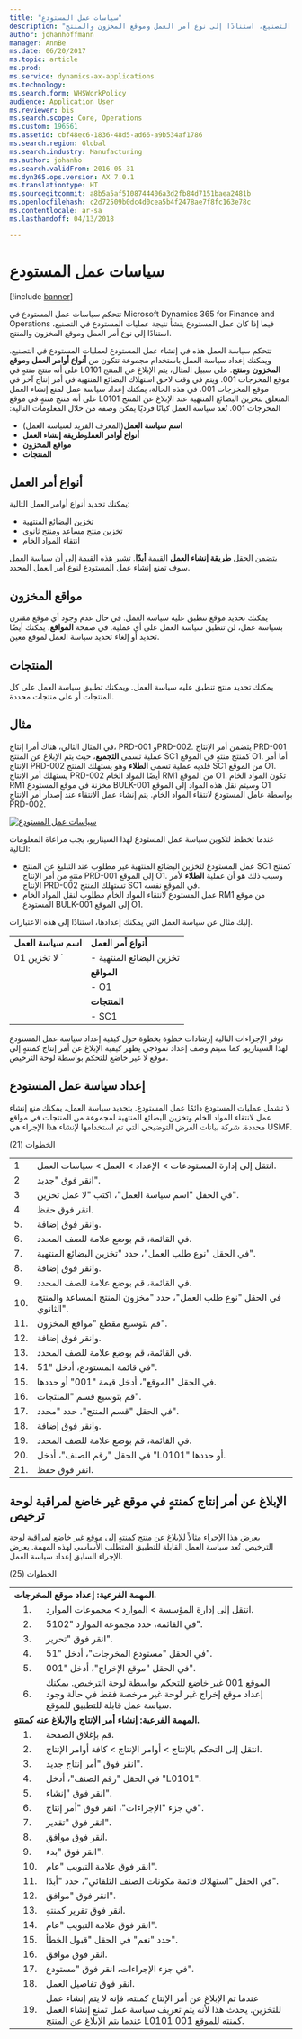 ```yaml
---
title: "سياسات عمل المستودع"
description: "تتحكم سياسات عمل المستودع فيما إذا كان عمل المستودع ينشأ نتيجة عمليات المستودع في التصنيع، استنادًا إلى نوع أمر العمل وموقع المخزون والمنتج."
author: johanhoffmann
manager: AnnBe
ms.date: 06/20/2017
ms.topic: article
ms.prod: 
ms.service: dynamics-ax-applications
ms.technology: 
ms.search.form: WHSWorkPolicy
audience: Application User
ms.reviewer: bis
ms.search.scope: Core, Operations
ms.custom: 196561
ms.assetid: cbf48ec6-1836-48d5-ad66-a9b534af1786
ms.search.region: Global
ms.search.industry: Manufacturing
ms.author: johanho
ms.search.validFrom: 2016-05-31
ms.dyn365.ops.version: AX 7.0.1
ms.translationtype: HT
ms.sourcegitcommit: a8b5a5af5108744406a3d2fb84d7151baea2481b
ms.openlocfilehash: c2d72509b0dc4d0cea5b4f2478ae7f8fc163e78c
ms.contentlocale: ar-sa
ms.lasthandoff: 04/13/2018

---
```


# <a name="warehouse-work-policies"></a>سياسات عمل المستودع

[!include [banner](../includes/banner.md)]

تتحكم سياسات عمل المستودع في Microsoft Dynamics 365 for Finance and Operations فيما إذا كان عمل المستودع ينشأ نتيجة عمليات المستودع في التصنيع، استنادًا إلى نوع أمر العمل وموقع المخزون والمنتج.

تتحكم سياسة العمل هذه في إنشاء عمل المستودع لعمليات المستودع في التصنيع. ويمكنك إعداد سياسة العمل باستخدام مجموعة تتكون من **أنواع أوامر العمل** و**موقع المخزون** و**منتج**. ‏‫على سبيل المثال، يتم الإبلاغ عن المنتج L0101 على أنه منتج منتهٍ في موقع المخرجات 001. ويتم في وقت لاحق استهلاك البضائع المنتهية في أمر إنتاج آخر في موقع المخرجات 001. في هذه الحالة، يمكنك إعداد سياسة عمل لمنع إنشاء العمل المتعلق بتخزين البضائع المنتهية عند الإبلاغ عن المنتج L0101 على أنه منتج منتهٍ في موقع المخرجات 001. تُعد سياسة العمل كيانًا فرديًا يمكن وصفه من خلال المعلومات التالية:

-   **اسم سياسة العمل**(المعرف الفريد لسياسة العمل)
-   **أنواع أوامر العمل**و**طريقة إنشاء العمل‬**
-   **مواقع المخزون**
-   **المنتجات**

## <a name="work-order-types"></a>أنواع أمر العمل
يمكنك تحديد أنواع أوامر العمل التالية:

-   تخزين البضائع المنتهية
-   تخزين منتج مساعد ومنتج ثانوي
-   انتقاء المواد الخام

يتضمن الحقل **طريقة إنشاء العمل‬** القيمة **أبدًا‬**. تشير هذه القيمة إلى أن سياسة العمل سوف تمنع إنشاء عمل المستودع لنوع أمر العمل المحدد.

## <a name="inventory-locations"></a>مواقع المخزون
يمكنك تحديد موقع تنطبق عليه سياسة العمل. في حال عدم وجود أي موقع مقترن بسياسة عمل، لن تنطبق سياسة العمل على أي عملية. في صفحة **المواقع**، يمكنك أيضًا تحديد أو إلغاء تحديد سياسة العمل لموقع معين.

## <a name="products"></a>المنتجات
يمكنك تحديد منتج تنطبق عليه سياسة العمل. ويمكنك تطبيق سياسة العمل على كل المنتجات أو على منتجات محددة.

## <a name="example"></a>مثال
في المثال التالي، هناك أمرا إنتاج، PRD-001 وPRD-00*2*. يتضمن أمر الإنتاج PRD-001 عملية تسمى **التجميع**، حيث يتم الإبلاغ عن المنتج SC1 كمنتج منتهٍ في الموقع O1. أما أمر الإنتاج PRD-002 فلديه عملية تسمى **الطلاء** وهو يستهلك المنتج SC1 من الموقع O1. يستهلك أمر الإنتاج PRD-002 أيضًا المواد الخام RM1 من الموقع O1. تكون المواد الخام RM1 مخزنة في موقع المستودع BULK-001 وسيتم نقل هذه المواد إلى الموقع O1 بواسطة عامل المستودع لانتقاء المواد الخام. يتم إنشاء عمل الانتقاء عند إصدار أمر الإنتاج PRD-002. 

[![سياسات عمل المستودع](./media/warehouse-work-policies.png)](./media/warehouse-work-policies.png) 

عندما تخطط لتكوين سياسة عمل المستودع لهذا السيناريو، يجب مراعاة المعلومات التالية:

-   عمل المستودع لتخزين البضائع المنتهية غير مطلوب عند التبليغ عن المنتج SC1 كمنتج منتهٍ من أمر الإنتاج PRD-001 إلى الموقع O1. وسبب ذلك هو أن عملية **الطلاء** لأمر الإنتاج PRD-002 تستهلك المنتج SC1 في الموقع نفسه.
-   عمل المستودع لانتقاء المواد الخام مطلوب لنقل المواد الخام RM1 من موقع المستودع BULK-001 إلى الموقع O1.

إليك مثال عن سياسة العمل التي يمكنك إعدادها، استنادًا إلى هذه الاعتبارات.


|                                       |                                       |
|---------------------------------------|---------------------------------------|
| <strong>اسم سياسة العمل</strong><br> | <strong>أنواع أمر العمل</strong><br> |
|         لا تخزين 01     `          |     - تخزين البضائع المنتهية<br>      |
|                                       |    <strong>المواقع</strong><br>     |
|                                       |                 - O1                  |
|                                       |    <strong>المنتجات</strong> <br>     |
|                                       |                 - SC1                 |

توفر الإجراءات التالية إرشادات خطوة بخطوة حول كيفية إعداد سياسة عمل المستودع لهذا السيناريو. كما سيتم وصف إعداد نموذجي يظهر كيفية الإبلاغ عن أمر إنتاج كمنتهٍ إلى موقع لا غير خاضع للتحكم بواسطة لوحة الترخيص.‬

## <a name="set-up-a-warehouse-work-policy"></a>إعداد سياسة عمل المستودع
لا تشمل عمليات المستودع دائمًا عمل المستودع. بتحديد سياسة العمل، يمكنك منع إنشاء عمل لانتقاء المواد الخام وتخزين البضائع المنتهية لمجموعة من المنتجات في مواقع محددة. شركة بيانات العرض التوضيحي التي تم استخدامها لإنشاء هذا الإجراء هي USMF. 

الخطوات (21)

|     |                                                                            |
|-----|----------------------------------------------------------------------------|
| 1  | انتقل إلى إدارة المستودعات &gt; الإعداد &gt; العمل &gt; سياسات العمل.        |
| 2  | انقر فوق "جديد".                                                                 |
| 3  | في الحقل "اسم سياسة العمل"، اكتب "لا عمل تخزين".                    |
| 4  | انقر فوق حفظ.                                                                |
| 5.  | وانقر فوق إضافة.                                                                 |
| 6.  | في القائمة، قم بوضع علامة للصف المحدد.                                        |
| 7.  | في الحقل "نوع طلب العمل"، حدد "تخزين البضائع المنتهية".            |
| 8.  | وانقر فوق إضافة.                                                                 |
| 9.  | في القائمة، قم بوضع علامة للصف المحدد.                                        |
| 10. | في الحقل "نوع طلب العمل"، حدد "مخزون المنتج المساعد والمنتج الثانوي". |
| 11. | قم بتوسيع مقطع "مواقع المخزون".                                    |
| 12. | وانقر فوق إضافة.                                                                 |
| 13. | في القائمة، قم بوضع علامة للصف المحدد.                                        |
| 14. | في قائمة المستودع، أدخل "51".                                         |
| 15. | في الحقل "الموقع"، أدخل قيمة "001" أو حددها.                              |
| 16. | قم بتوسيع قسم "المنتجات".                                               |
| 17. | في الحقل "‏‫قسم المنتج‬"، حدد "محدد".                         |
| 18. | وانقر فوق إضافة.                                                                 |
| 19. | في القائمة، قم بوضع علامة للصف المحدد.                                        |
| 20. | في الحقل "رقم الصنف"، أدخل "L0101" أو حددها.                         |
| 21. | انقر فوق حفظ.                                                                |

## <a name="report-a-production-order-as-finished-to-a-location-that-isnt-license-platecontrolled"></a>الإبلاغ عن أمر إنتاج كمنتهٍ في موقع غير خاضع لمراقبة لوحة ترخيص
يعرض هذا الإجراء مثالاً للإبلاغ عن منتج كمنتهٍ إلى موقع غير خاضع لمراقبة لوحة الترخيص. تُعد سياسة العمل القابلة للتطبيق المتطلب الأساسي لهذه المهمة. يعرض الإجراء السابق إعداد سياسة العمل. 

الخطوات (25)

<table>
<tbody>
<tr>
<td colspan="3"><strong>المهمة الفرعية: إعداد موقع المخرجات.</strong></td>
</tr>
<tr>
<td></td>
<td>1.</td>
<td>انتقل إلى إدارة المؤسسة &gt; الموارد &gt; مجموعات الموارد.</td>
</tr>
<tr>
<td></td>
<td>2.</td>
<td>في القائمة، حدد مجموعة الموارد "5102".</td>
</tr>
<tr>
<td></td>
<td>3.</td>
<td>انقر فوق "تحرير".</td>
</tr>
<tr>
<td></td>
<td>4.</td>
<td>في الحقل "مستودع المخرجات"، أدخل "51".</td>
</tr>
<tr>
<td></td>
<td>5.</td>
<td>في الحقل "موقع الإخراج"، أدخل "001".</td>
</tr>
<tr>
<td></td>
<td>6.</td>
<td>الموقع 001 غير خاضع للتحكم بواسطة لوحة الترخيص. يمكنك إعداد موقع إخراج غير لوحة غير مرخصة فقط في حالة وجود سياسة عمل قابلة للتطبيق للموقع.</td>
</tr>
<tr>
<td colspan="3"><strong>المهمة الفرعية: إنشاء أمر الإنتاج والإبلاغ عنه كمنتهٍ.</strong></td>
</tr>
<tr>
<td></td>
<td>1.</td>
<td>قم بإغلاق الصفحة.</td>
</tr>
<tr>
<td></td>
<td>2.</td>
<td>انتقل إلى التحكم بالإنتاج‬ &gt; أوامر الإنتاج &gt; كافة أوامر الإنتاج.</td>
</tr>
<tr>
<td></td>
<td>3.</td>
<td>انقر فوق "أمر إنتاج جديد".</td>
</tr>
<tr>
<td></td>
<td>4.</td>
<td>في الحقل "رقم الصنف"، أدخل "L0101".</td>
</tr>
<tr>
<td></td>
<td>5.</td>
<td>انقر فوق "إنشاء".</td>
</tr>
<tr>
<td></td>
<td>6.</td>
<td>في جزء "الإجراءات"، انقر فوق "أمر إنتاج".</td>
</tr>
<tr>
<td></td>
<td>7.</td>
<td>انقر فوق "تقدير".</td>
</tr>
<tr>
<td></td>
<td>8.</td>
<td>انقر فوق موافق.</td>
</tr>
<tr>
<td></td>
<td>9.</td>
<td>انقر فوق "بدء".</td>
</tr>
<tr>
<td></td>
<td>10.</td>
<td>انقر فوق علامة التبويب "عام".</td>
</tr>
<tr>
<td></td>
<td>11.</td>
<td>في الحقل "‏‫استهلاك قائمة مكونات الصنف التلقائي‬"، حدد "أبدًا".</td>
</tr>
<tr>
<td></td>
<td>12.</td>
<td>انقر فوق "موافق".</td>
</tr>
<tr>
<td></td>
<td>13.</td>
<td>انقر فوق تقرير كمنتهِ.</td>
</tr>
<tr>
<td></td>
<td>14.</td>
<td>انقر فوق علامة التبويب "عام".</td>
</tr>
<tr>
<td></td>
<td>15.</td>
<td>حدد "نعم" في الحقل "قبول الخطأ".</td>
</tr>
<tr>
<td></td>
<td>16.</td>
<td>انقر فوق موافق.</td>
</tr>
<tr>
<td></td>
<td>17.</td>
<td>في جزء الإجراءات، انقر فوق "مستودع".</td>
</tr>
<tr>
<td></td>
<td>18.</td>
<td>انقر فوق تفاصيل العمل.</td>
</tr>
<tr>
<td></td>
<td>19.</td>
<td>عندما تم الإبلاغ عن أمر الإنتاج كمنته، فإنه لا يتم إنشاء عمل للتخزين. يحدث هذا لأنه يتم تعريف سياسة عمل تمنع إنشاء العمل عندما يتم الإبلاغ عن المنتج L0101 كمنته للموقع 001.</td>
</tr>
</tbody>
</table>





